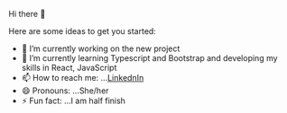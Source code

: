  Hi there 👋


Here are some ideas to get you started:

- 🔭 I’m currently working on the new project
- 🌱 I’m currently learning Typescript and Bootstrap and developing my skills in React, JavaScript 
- 📫 How to reach me: ...[LinkednIn](https://www.linkedin.com/in/anna-bulavina-1aaa065b?lipi=urn%3Ali%3Apage%3Ad_flagship3_profile_view_base_contact_details%3BbDsd4f6OR7Gvo1bIUTELQg%3D%3D)
- 😄 Pronouns: ...She/her
- ⚡ Fun fact: ...I am half finish

